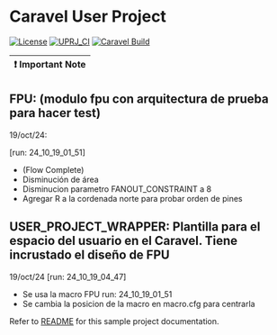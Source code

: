 # Caravel User Project

[![License](https://img.shields.io/badge/License-Apache%202.0-blue.svg)](https://opensource.org/licenses/Apache-2.0) [![UPRJ_CI](https://github.com/efabless/caravel_project_example/actions/workflows/user_project_ci.yml/badge.svg)](https://github.com/efabless/caravel_project_example/actions/workflows/user_project_ci.yml) [![Caravel Build](https://github.com/efabless/caravel_project_example/actions/workflows/caravel_build.yml/badge.svg)](https://github.com/efabless/caravel_project_example/actions/workflows/caravel_build.yml)

| :exclamation: Important Note            |
|-----------------------------------------|

## FPU: (modulo fpu con arquitectura de prueba para hacer test)

19/oct/24:

[run: 24_10_19_01_51]
- (Flow Complete)
- Disminución de área
- Disminucion parametro FANOUT_CONSTRAINT a 8
- Agregar R a la cordenada norte para probar orden de pines



## USER_PROJECT_WRAPPER: Plantilla para el espacio del usuario en el Caravel. Tiene incrustado el diseño de FPU

19/oct/24
[run: 24_10_19_04_47]
- Se usa la macro FPU run: 24_10_19_01_51
- Se cambia la posicion de la macro en macro.cfg para centrarla





Refer to [README](docs/source/index.md) for this sample project documentation.
